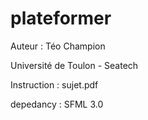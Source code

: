 # plateformer

Auteur : Téo Champion

Université de Toulon - Seatech

Instruction : sujet.pdf

depedancy : SFML 3.0
